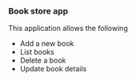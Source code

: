 ### Book store app
This application allows the following
- Add a new book
- List books
- Delete a book
- Update book details